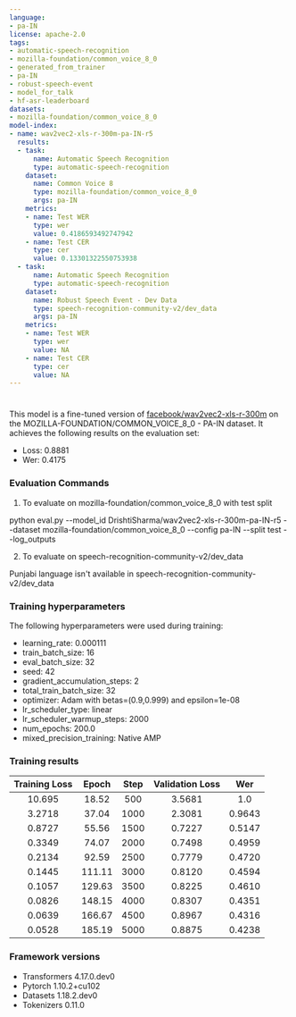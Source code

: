 ```yaml
---
language:
- pa-IN
license: apache-2.0
tags:
- automatic-speech-recognition
- mozilla-foundation/common_voice_8_0
- generated_from_trainer
- pa-IN
- robust-speech-event
- model_for_talk
- hf-asr-leaderboard
datasets:
- mozilla-foundation/common_voice_8_0
model-index:
- name: wav2vec2-xls-r-300m-pa-IN-r5
  results:
  - task:
      name: Automatic Speech Recognition
      type: automatic-speech-recognition
    dataset:
      name: Common Voice 8
      type: mozilla-foundation/common_voice_8_0
      args: pa-IN
    metrics:
    - name: Test WER
      type: wer
      value: 0.4186593492747942
    - name: Test CER
      type: cer
      value: 0.13301322550753938
  - task:
      name: Automatic Speech Recognition
      type: automatic-speech-recognition
    dataset:
      name: Robust Speech Event - Dev Data
      type: speech-recognition-community-v2/dev_data
      args: pa-IN
    metrics:
    - name: Test WER
      type: wer
      value: NA
    - name: Test CER
      type: cer
      value: NA
---
```


<!-- This model card has been generated automatically according to the information the Trainer had access to. You
should probably proofread and complete it, then remove this comment. -->

# 

This model is a fine-tuned version of [facebook/wav2vec2-xls-r-300m](https://huggingface.co/facebook/wav2vec2-xls-r-300m) on the MOZILLA-FOUNDATION/COMMON_VOICE_8_0 - PA-IN dataset.
It achieves the following results on the evaluation set:
- Loss: 0.8881
- Wer: 0.4175

### Evaluation Commands


1. To evaluate on mozilla-foundation/common_voice_8_0 with test split

python eval.py --model_id DrishtiSharma/wav2vec2-xls-r-300m-pa-IN-r5 --dataset mozilla-foundation/common_voice_8_0 --config pa-IN --split test --log_outputs

2. To evaluate on speech-recognition-community-v2/dev_data

Punjabi language isn't available in speech-recognition-community-v2/dev_data


### Training hyperparameters

The following hyperparameters were used during training:
- learning_rate: 0.000111
- train_batch_size: 16
- eval_batch_size: 32
- seed: 42
- gradient_accumulation_steps: 2
- total_train_batch_size: 32
- optimizer: Adam with betas=(0.9,0.999) and epsilon=1e-08
- lr_scheduler_type: linear
- lr_scheduler_warmup_steps: 2000
- num_epochs: 200.0
- mixed_precision_training: Native AMP

### Training results

| Training Loss | Epoch  | Step | Validation Loss | Wer    |
|:-------------:|:------:|:----:|:---------------:|:------:|
| 10.695        | 18.52  | 500  | 3.5681          | 1.0    |
| 3.2718        | 37.04  | 1000 | 2.3081          | 0.9643 |
| 0.8727        | 55.56  | 1500 | 0.7227          | 0.5147 |
| 0.3349        | 74.07  | 2000 | 0.7498          | 0.4959 |
| 0.2134        | 92.59  | 2500 | 0.7779          | 0.4720 |
| 0.1445        | 111.11 | 3000 | 0.8120          | 0.4594 |
| 0.1057        | 129.63 | 3500 | 0.8225          | 0.4610 |
| 0.0826        | 148.15 | 4000 | 0.8307          | 0.4351 |
| 0.0639        | 166.67 | 4500 | 0.8967          | 0.4316 |
| 0.0528        | 185.19 | 5000 | 0.8875          | 0.4238 |


### Framework versions

- Transformers 4.17.0.dev0
- Pytorch 1.10.2+cu102
- Datasets 1.18.2.dev0
- Tokenizers 0.11.0
